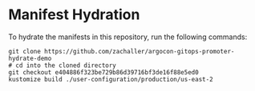 # Manifest Hydration

To hydrate the manifests in this repository, run the following commands:

```shell
git clone https://github.com/zachaller/argocon-gitops-promoter-hydrate-demo
# cd into the cloned directory
git checkout e404886f323be729b86d39716bf3de16f88e5ed0
kustomize build ./user-configuration/production/us-east-2
```

